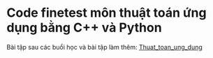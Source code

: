 # Code finetest môn thuật toán ứng dụng bằng C++ và Python
Bài tập sau các buổi học và bài tập làm thêm: [Thuat_toan_ung_dung](https://github.com/qnhat2004/Thuat_toan_ung_dung)
